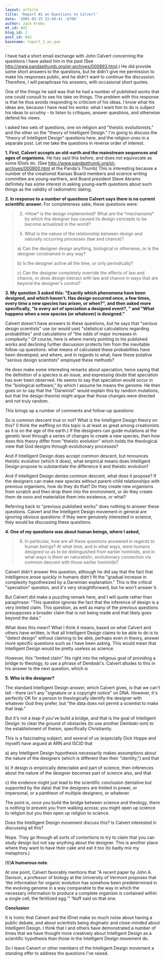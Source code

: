 ```yaml
---
layout: article
title: 'Report #1 on Questions to Calvert'
date: '2005-03-25 22:49:41 -0700'
author: Jack Krebs
mt_id: 842
blog_id: 2
post_id: 842
basename: report_1_on_que
---
```

I have had a short email exchange with John Calvert concerning the questions I have asked him in the past  (See http://www.pandasthumb.org/pt-archives/000893.html.)  He did provide some short answers to the questions, but he didn't give me permission to make his responses public, and he didn't want to continue the discussion.  Therefore, I will paraphrase his answers, with occasional short quotes.

One of the things he said was that he had a number of published works that one could consult to see his take on things.  The problem with this response is that he thus avoids responding to criticism of his ideas.  I know what his ideas are, because I have read his works: what I want him to do is subject his ideas to scrutiny - to listen to critiques, answer questions, and otherwise defend his views. 

I asked two sets of questions, one on religion and "theistic evolutionists," and the other on the "theory of Intelligent Design."  I'm going to discuss the "theory of Intelligent Design" questions here, and the religion ones in a separate post.  Let me take the questions in reverse order of interest.

**1.  First, Calvert accepts an old-earth and the mainstream sequences and ages of organisms.**  He has said this before, and does not equivocate as some IDists do.  (See http://www.pandasthumb.org/pt-archives/000900.html at the Panda's Thumb)  This is interesting because a number of the creationist Kansas Board members and science writing committee are young-earthers, and Board president Steve Abrams definitely has some interest in asking young-earth questions about such things as the validity of radiometric dating.

**2.  In response to a number of questions Calvert says there is no current scientific answer.**  For completeness sake, these questions were:

>  2) \*How\* is the design implemented? What are the \*mechanisms\* by which the designer has caused its design concepts to be become actualized in the world?

> 5) What is the nature of the relationship between design and naturally occurring processes (law and chance)?
> 
> a) Can the designer design anything, biological or otherwise, or is the designer constrained in any way?
> 
> b) Is the designer active all the time, or only periodically?
> 
> c) Can the designer completely override the effects of law and chance, or does design interact with law and chance in ways that are beyond the designer's control?

**3.  My question 3 asked this:  "Exactly which phenomena have been designed, and which haven't. Has design occurred once, a few times, every time a new species has arisen, or when?", and then asked more specifically, "Is every act of speciation a designed event?, " and "What happens when a new species (or whatever) is designed."**

Calvert doesn't have answers to these questions, but he says that "serious design scientists" use (or would use) "statistical calculations regarding probabilities" and calculations of "the odds of major increases in complexity."  Of course, here is where merely pointing to his published works and declining further discussion protects him from the inevitable follow-up questions: what means of calculated these probabilities have been developed; and where, and in regards to what, have these putative "serious design scientists" employed these methods?

He does make some interesting remarks about speciation, twice saying that the definition of a species is an issue, and expressing doubt that speciation has ever been observed.  He seems to say that speciation would occur in the "biological software," by which I assume he means the genome.  He then goes on to say that the "Darwinist" would explain this by random mutations, but that the design theorist might argue that those changes were directed and not truly random.

This brings up a number of comments and follow-up questions:

So is common descent true or not?  What is the Intelligent Design theory on this?  (I think the waffling on this topic is at least as great among creationists as it is on the age of the earth.)  If the designers can guide mutations at the genetic level through a series of changes to create a new species, then how does this theory differ from "theistic evolution" which holds the theological view that God designs through evolutionary processes?

And if Intelligent Design does accept common descent, but renounces theistic evolution (which it does), what empirical means does Intelligent Design propose to substantiate the difference it and theistic evolution?

And if Intelligent Design denies common descent, what does it propose?  If the designers can make new species without parent-child relationships with previous organisms, how do they do that?  Do they create new organisms from scratch and then drop them into the environment, or do they create them de novo and materialize them into existence, or what?

Referring back to "previous published works" does nothing to answer these questions.  Calvert and the Intelligent Design movement in general are ignoring obvious questions: if they were genuinely interested in science, they would be discussing these questions.

**4.  One of my questions was about human beings, where I asked,**

> 6) In particular, how are all these questions answered in regards to human beings? At what time, and in what ways, were humans designed so as to be distinguished from earlier hominids, and in what ways is there an naturalistic, evolutionary connection via common descent with those earlier hominids?

Calvert didn't answer this question, although he did say that the fact that intelligence arose quickly in humans didn't fit the "gradual increase in complexity hypothesized by a Darwinian explanation."  This is the critical "speciation" question, and it's very straightforward, but he won't answer it.

But Calvert did make a puzzling remark here, and I will quote rather than  paraphrase:  "This question ignores the fact that the inference of design is a very limited claim.  This question, as well as many of the previous questions presupposes a broader claim that is not being made and that likely goes beyond the data."

What does this mean?  What I think it means, based on what Calvert and others have written, is that all Intelligent Design claims to be able to do is to "detect design" without claiming to be able, perhaps even in theory, answer more specific questions such as I have been asking.  This would mean that Intelligent Design would be pretty useless as science.

However, this "limited claim" fits right into the religious goal of providing a bridge to theology, to use a phrase of Dembski's.  Calvert alludes to this in his answer to the next question, which is

**5.  Who is the designer?**

The standard Intelligent Design answer, which Calvert gives, is that we can't tell - there isn't any "signature or a copyright notice" on DNA.  However, it's perfectly OK for a person to theologically identify the designer with whatever God they prefer, but "the data does not permit a scientist to make that leap."

But it's not a leap if you've build a bridge, and that is the goal of Intelligent Design: to clear the ground of obstacles (to use another Dembski-ism) to the establishment of theism, specifically Christianity.

This is a fascinating subject, and several of us (especially Dick Hoppe and myself) have argued at ARN and ISCID that 

a)  any Intelligent Design hypothesis necessarily makes assumptions about the nature of the designers (which is different than their "identity,") and that

b) if design is empirically detectable and part of science, then inferences about the nature of the designer becomes part of science also, and that

c) the evidence might just lead to the scientific conclusion (tentative but supported by the data) that the designers are limited in power, or impersonal, or a pantheon of multiple designers, or whatever.

The point is, once you build the bridge between science and theology, there is nothing to prevent you from walking across: you might open up science to religion but you then open up religion to science.

Does the Intelligent Design movement discuss this?  Is Calvert interested in discussing all this?  

Nope.  They go through all sorts of contortions to try to claim that you can study design but not say anything about the designer.  This is another place where they want to have their cake and eat it too (to badly mix my metaphors.)

\[6\]**A humorous note.**

At one point, Calvert favorably mentions that "A recent paper by John A. Davison, a professor of biology at the University of Vermont proposes that ‘the information for organic evolution has somehow been predetermined in the evolving genome in a way comparable to the way in which the necessary information to produce a complete organism is contained within a single cell, the fertilized egg.'" ‘Nuff said on that one.

**Conclusion**

It is ironic that Calvert and the IDnet make so much noise about having a public debate, and about scientists being dogmatic and close-minded about Intelligent Design.  I think that I and others have demonstrated a number of times that we have thought more creatively about Intelligent Design as a scientific hypothesis than those in the Intelligent Design movement do.  

So I leave Calvert or other members of the Intelligent Design movement a standing offer to address the questions I've raised.
